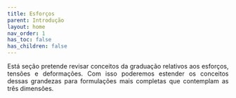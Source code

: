 ```yaml
---
title: Esforços
parent: Introdução
layout: home
nav_order: 1
has_toc: false
has_children: false
---
```


<!--Don't delete this script-->
<script src = "https://polyfill.io/v3/polyfill.min.js?features=es6"></script>
<script id = "MathJax-script" async src="https://cdn.jsdelivr.net/npm/mathjax@3/es5/tex-mml-chtml.js"></script>
<!--Don't delete this script-->

<p align="justify">
  Está seção pretende revisar conceitos da graduação relativos aos esforços, tensões e deformações. Com isso poderemos estender os conceitos dessas grandezas para formulações mais completas que contemplam as três dimensões. 
</p>